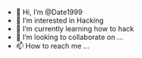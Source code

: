 - 👋 Hi, I’m @Date1999
- 👀 I’m interested in Hacking  
- 🌱 I’m currently learning how to hack 
- 💞️ I’m looking to collaborate on ...
- 📫 How to reach me ...

<!---
Date1999/Date1999 is a ✨ special ✨ repository because its `README.md` (this file) appears on your GitHub profile.
You can click the Preview link to take a look at your changes.
--->
